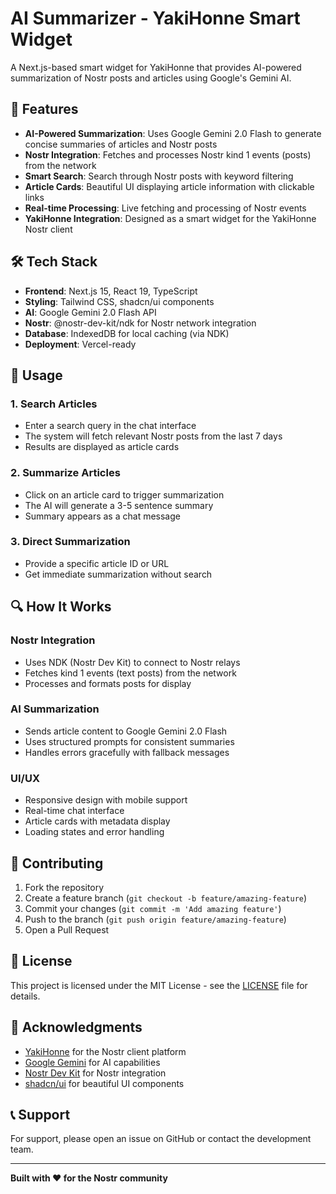 # AI Summarizer - YakiHonne Smart Widget

A Next.js-based smart widget for YakiHonne that provides AI-powered summarization of Nostr posts and articles using Google's Gemini AI.

## 🚀 Features

- **AI-Powered Summarization**: Uses Google Gemini 2.0 Flash to generate concise summaries of articles and Nostr posts
- **Nostr Integration**: Fetches and processes Nostr kind 1 events (posts) from the network
- **Smart Search**: Search through Nostr posts with keyword filtering
- **Article Cards**: Beautiful UI displaying article information with clickable links
- **Real-time Processing**: Live fetching and processing of Nostr events
- **YakiHonne Integration**: Designed as a smart widget for the YakiHonne Nostr client

## 🛠️ Tech Stack

- **Frontend**: Next.js 15, React 19, TypeScript
- **Styling**: Tailwind CSS, shadcn/ui components
- **AI**: Google Gemini 2.0 Flash API
- **Nostr**: @nostr-dev-kit/ndk for Nostr network integration
- **Database**: IndexedDB for local caching (via NDK)
- **Deployment**: Vercel-ready



## 🎯 Usage

### 1. Search Articles
- Enter a search query in the chat interface
- The system will fetch relevant Nostr posts from the last 7 days
- Results are displayed as article cards

### 2. Summarize Articles
- Click on an article card to trigger summarization
- The AI will generate a 3-5 sentence summary
- Summary appears as a chat message

### 3. Direct Summarization
- Provide a specific article ID or URL
- Get immediate summarization without search

## 🔍 How It Works

### Nostr Integration
- Uses NDK (Nostr Dev Kit) to connect to Nostr relays
- Fetches kind 1 events (text posts) from the network
- Processes and formats posts for display

### AI Summarization
- Sends article content to Google Gemini 2.0 Flash
- Uses structured prompts for consistent summaries
- Handles errors gracefully with fallback messages

### UI/UX
- Responsive design with mobile support
- Real-time chat interface
- Article cards with metadata display
- Loading states and error handling



## 🤝 Contributing

1. Fork the repository
2. Create a feature branch (`git checkout -b feature/amazing-feature`)
3. Commit your changes (`git commit -m 'Add amazing feature'`)
4. Push to the branch (`git push origin feature/amazing-feature`)
5. Open a Pull Request

## 📝 License

This project is licensed under the MIT License - see the [LICENSE](LICENSE) file for details.

## 🙏 Acknowledgments

- [YakiHonne](https://yakihonne.com/) for the Nostr client platform
- [Google Gemini](https://ai.google.dev/) for AI capabilities
- [Nostr Dev Kit](https://github.com/nostr-dev-kit/ndk) for Nostr integration
- [shadcn/ui](https://ui.shadcn.com/) for beautiful UI components

## 📞 Support

For support, please open an issue on GitHub or contact the development team.

---

**Built with ❤️ for the Nostr community** 
